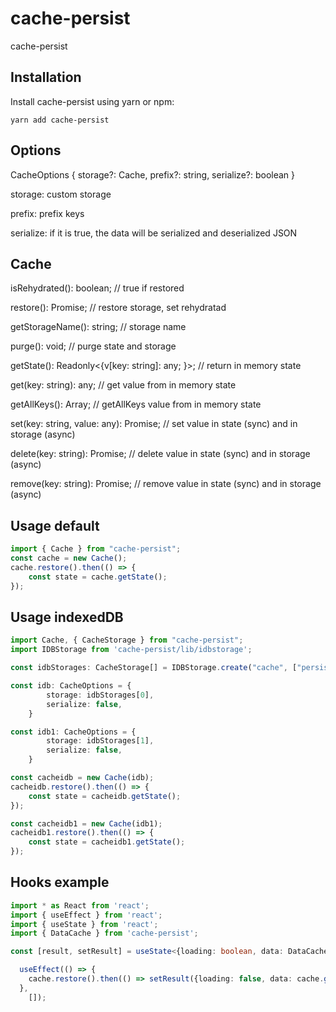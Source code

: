 # cache-persist
cache-persist


## Installation

Install cache-persist using yarn or npm:

```
yarn add cache-persist
```

## Options
CacheOptions {
    storage?: Cache, 
    prefix?: string, 
    serialize?: boolean
}


storage: custom storage

prefix: prefix keys

serialize: if it is true, the data will be serialized and deserialized JSON 


## Cache
isRehydrated(): boolean; // true if restored

restore(): Promise<Cache>; // restore storage, set rehydratad
    
getStorageName(): string;  // storage name

purge(): void; // purge state and storage

getState(): Readonly<{v[key: string]: any; }>; // return in memory state

get(key: string): any; // get value from in memory state

getAllKeys(): Array<string>; // getAllKeys value from in memory state
    
set(key: string, value: any): Promise<any>; // set value in state (sync) and in storage (async)
    
delete(key: string): Promise<any>; // delete value in state (sync) and in storage (async)
    
remove(key: string): Promise<any>; // remove value in state (sync) and in storage (async)
    


## Usage default
```ts
import { Cache } from "cache-persist";
const cache = new Cache();
cache.restore().then(() => {
    const state = cache.getState();
});
```

## Usage indexedDB

```ts
import Cache, { CacheStorage } from "cache-persist";
import IDBStorage from 'cache-persist/lib/idbstorage';

const idbStorages: CacheStorage[] = IDBStorage.create("cache", ["persist", "persist2"]);

const idb: CacheOptions = {
        storage: idbStorages[0],
        serialize: false,
    }

const idb1: CacheOptions = {
        storage: idbStorages[1],
        serialize: false,
    }

const cacheidb = new Cache(idb);
cacheidb.restore().then(() => {
    const state = cacheidb.getState();
});

const cacheidb1 = new Cache(idb1);
cacheidb1.restore().then(() => {
    const state = cacheidb1.getState();
});
```
## Hooks example

```ts
import * as React from 'react';
import { useEffect } from 'react';
import { useState } from 'react';
import { DataCache } from 'cache-persist';

const [result, setResult] = useState<{loading: boolean, data: DataCache}>({loading: true, data: {}});

  useEffect(() => {
    cache.restore().then(() => setResult({loading: false, data: cache.getState()}))
  },
    []);
```
